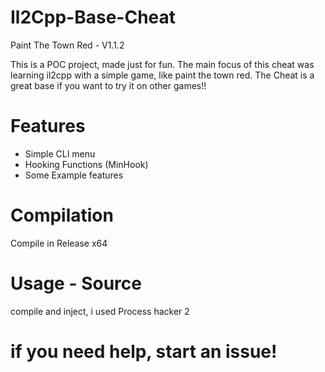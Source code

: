 # Il2Cpp-Base-Cheat

Paint The Town Red - V1.1.2

This is a POC project, made just for fun.
The main focus of this cheat was learning il2cpp
with a simple game, like paint the town red.
The Cheat is a great base if you want to try it on
other games!!

# Features 

- Simple CLI menu
- Hooking Functions (MinHook)
- Some Example features

# Compilation

Compile in Release x64

# Usage - Source

compile and inject, i used Process hacker 2

# if you need help, start an issue!
